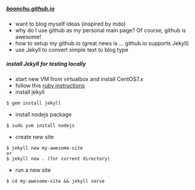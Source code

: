 ##### [boonchu.github.io](http://boonchu.github.io/)

* want to blog myself ideas (inspired by mdo)
* why do I use github as my personal main page? Of course, github is awesome!
* how to setup my github.io (great news is ... github.io supports Jekyll)
* use Jekyll to convert simple text to blog type

##### install Jekyll for testing locally
* start new VM from virtualbox and install CentOS7.x
* follow this [ruby instructions](https://github.com/boonchu/rubylab)
* install jekyll
```
$ gem install jekyll
```
* install nodejs package
```
$ sudo yum install nodejs 
```
* create new site
```
$ jekyll new my-awesome-site
or
$ jekyll new . (for current directory)
```
* run a new site
```
$ cd my-awesome-site && jekyll serve
```
